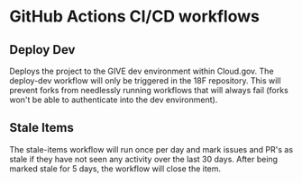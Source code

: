 # GitHub Actions CI/CD workflows

## Deploy Dev
Deploys the project to the GIVE dev environment within Cloud.gov. The deploy-dev workflow will only be triggered in the 18F repository. This will prevent forks from needlessly running workflows that will always fail (forks won't be able to authenticate into the dev environment).

## Stale Items
The stale-items workflow will run once per day and mark issues and PR's as stale if they have not seen any activity over the last 30 days. After being marked stale for 5 days, the workflow will close the item.
